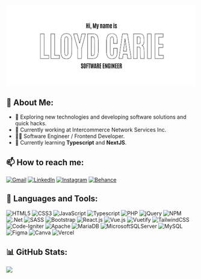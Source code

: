 ![Header](https://github.com/lloydobligado/lloydobligado/blob/main/github-cover.png "Header")

## 💫 About Me:
- 🤔 Exploring new technologies and developing software solutions and quick hacks.
- 💼 Currently working at Intercommerce Network Services Inc.
- 👨‍💻 Software Engineer / Frontend Developer.
- 🌱 Currently learning **Typescript** and **NextJS**. <!-- ![Next JS](https://img.shields.io/badge/Next-black?logo=next.js&logoColor=white) -->

## 📫 How to reach me:
[![Gmail](https://img.shields.io/badge/Gmail-f5f5f5?style=flat-square&logo=Gmail&logoColor=121212)](mailto:lloydobligado@gmail.com)
[![LinkedIn](https://img.shields.io/badge/LinkedIn-f5f5f5?style=flat-square&logo=linkedin&logoColor=121212)](https://linkedin.com/in/lloyd-carie-obligado-0b659a18a)
[![Instagram](https://img.shields.io/badge/Instagram-f5f5f5?style=flat-square&logo=Instagram&logoColor=121212)](https://instagram.com/loideu_kaeli)
[![Behance](https://img.shields.io/badge/Behance-f5f5f5?style=flat-square&logo=behance&logoColor=121212)](https://behance.net/lloydobligado)
<!-- [![Facebook](https://img.shields.io/badge/Facebook-f5f5f5?style=flat-square&logo=Facebook&logoColor=121212)](https://facebook.com/lloydcarie) --> 

## 🔨 Languages and Tools:
![HTML5](https://img.shields.io/badge/HTML5-f5f5f5?style=flat-square&logo=html5&logoColor=121212&labelColor=f5f5f5&label=%20)
![CSS3](https://img.shields.io/badge/CSS3-f5f5f5?style=flat-square&logo=css3&logoColor=121212&labelColor=f5f5f5&label=%20)
![JavaScript](https://img.shields.io/badge/JavaScript-f5f5f5?style=flat-square&logo=javascript&logoColor=121212&labelColor=f5f5f5&label=%20)
![Typescript](https://img.shields.io/badge/typescript-f5f5f5?style=flat-square&logo=typescript&logoColor=121212&label=%20)
![PHP](https://img.shields.io/badge/PHP-f5f5f5?style=flat-square&logo=php&logoColor=121212&labelColor=f5f5f5&label=%20)
![jQuery](https://img.shields.io/badge/jQuery-f5f5f5?style=flat-square&logo=jquery&logoColor=121212&labelColor=f5f5f5&label=%20)
![NPM](https://img.shields.io/badge/NPM-f5f5f5?style=flat-square&logo=npm&logoColor=121212&labelColor=f5f5f5&label=%20)
![.Net](https://img.shields.io/badge/.NET-f5f5f5?style=flat-square&logo=.net&logoColor=121212&labelColor=f5f5f5&label=%20)
![SASS](https://img.shields.io/badge/SASS-f5f5f5?style=flat-square&logo=SASS&logoColor=121212&labelColor=f5f5f5&label=%20)
![Bootstrap](https://img.shields.io/badge/Bootstrap-f5f5f5?style=flat-square&logo=bootstrap&logoColor=121212&labelColor=f5f5f5&label=%20)
![React.js](https://img.shields.io/badge/React.js-f5f5f5?style=flat-square&logo=react&logoColor=121212&labelColor=f5f5f5&label=%20)
![Vue.js](https://img.shields.io/badge/Vue.js-f5f5f5?style=flat-square&logo=vuedotjs&logoColor=121212&labelColor=f5f5f5&label=%20)
![Vuetify](https://img.shields.io/badge/Vuetify-f5f5f5?style=flat-square&logo=vuetify&logoColor=121212&labelColor=f5f5f5&label=%20)
![TailwindCSS](https://img.shields.io/badge/TailwindCSS-f5f5f5?style=flat-square&logo=tailwind-css&logoColor=121212&labelColor=f5f5f5&label=%20)
![Code-Igniter](https://img.shields.io/badge/CodeIgniter-f5f5f5?style=flat-square&logo=codeIgniter&logoColor=121212&labelColor=f5f5f5&label=%20)
![Apache](https://img.shields.io/badge/Apache-f5f5f5?style=flat-square&logo=apache&logoColor=121212&labelColor=f5f5f5&label=%20)
![MariaDB](https://img.shields.io/badge/MariaDB-f5f5f5?style=flat-square&logo=mariadb&logoColor=121212&labelColor=f5f5f5&label=%20)
![MicrosoftSQLServer](https://img.shields.io/badge/Microsoft%20SQL%20Server-f5f5f5?style=flat-square&logo=microsoft%20sql%20server&logoColor=121212&labelColor=f5f5f5&label=%20)
![MySQL](https://img.shields.io/badge/MySQL-f5f5f5?style=flat-square&logo=mysql&logoColor=121212&labelColor=f5f5f5&label=%20)
![Figma](https://img.shields.io/badge/Figma-f5f5f5?style=flat-square&logo=figma&logoColor=121212&labelColor=f5f5f5&label=%20)
![Canva](https://img.shields.io/badge/Canva-f5f5f5?style=flat-square&logo=Canva&logoColor=121212&labelColor=f5f5f5&label=%20)
![Vercel](https://img.shields.io/badge/Vercel-f5f5f5?style=flat-square&logo=vercel&logoColor=121212&labelColor=f5f5f5&label=%20)
<!-- ![Python](https://img.shields.io/badge/python-3670A0?style=flat-square&logo=python&logoColor=white)  --> 
<!--  ![JWT](https://img.shields.io/badge/JWT-black?style=flat-square&logo=JSON%20web%20tokens) --> 
<!--  ![NodeJS](https://img.shields.io/badge/node.js-6DA55F?style=flat-square&logo=node.js&logoColor=white) -->  
<!--  ![Arduino](https://img.shields.io/badge/-Arduino-00979D?style=flat-square&logo=Arduino&logoColor=white) -->
<!--  ![Adobe Lightroom](https://img.shields.io/badge/Adobe%20Lightroom-31A8FF.svg?style=flat-square&logo=Adobe%20Lightroom&logoColor=white)  --> 

## 📊 GitHub Stats:
<a href='https://github.com/lloydobligado/github-stats-transparent'>
  
<!-- ![](https://github-readme-stats.vercel.app/api?username=lloydobligado&theme=dark&hide_border=false&include_all_commits=true&count_private=true)<br/> -->
![](https://github-readme-stats.vercel.app/api/top-langs/?username=lloydobligado&theme=dark&hide_border=false&include_all_commits=true&count_private=true&layout=compact&langs_count=6&bg_color=f5f5f5&title_color=121212&text_color=121212)



</a>
